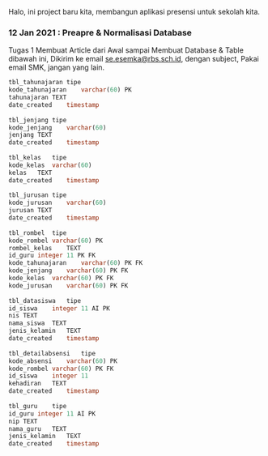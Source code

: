 Halo, ini project baru kita, membangun aplikasi presensi untuk sekolah kita.

### 12 Jan 2021 : Preapre & Normalisasi Database	
Tugas 1 Membuat Article dari Awal sampai Membuat Database & Table dibawah ini, Dikirim ke email se.esemka@rbs.sch.id, dengan subject, Pakai email SMK, jangan yang lain.
```.sql
tbl_tahunajaran	tipe
kode_tahunajaran	varchar(60) PK
tahunajaran	TEXT
date_created	timestamp
	
tbl_jenjang	tipe
kode_jenjang	varchar(60) 
jenjang	TEXT
date_created	timestamp
	
tbl_kelas	tipe
kode_kelas	varchar(60) 
kelas	TEXT
date_created	timestamp
	
tbl_jurusan	tipe
kode_jurusan	varchar(60) 
jurusan	TEXT
date_created	timestamp
	
tbl_rombel	tipe
kode_rombel	varchar(60) PK
rombel_kelas	TEXT
id_guru	integer 11 PK FK
kode_tahunajaran	varchar(60) PK FK
kode_jenjang	varchar(60) PK FK
kode_kelas	varchar(60) PK FK
kode_jurusan	varchar(60) PK FK
	
tbl_datasiswa	tipe
id_siswa	integer 11 AI PK
nis	TEXT
nama_siswa	TEXT
jenis_kelamin	TEXT
date_created	timestamp
	
tbl_detailabsensi	tipe
kode_absensi	varchar(60) PK
kode_rombel	varchar(60) PK FK
id_siswa	integer 11
kehadiran	TEXT
date_created	timestamp
	
tbl_guru	tipe
id_guru	integer 11 AI PK
nip	TEXT
nama_guru	TEXT
jenis_kelamin	TEXT
date_created	timestamp
```

